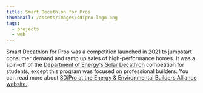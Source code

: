 ```yaml
---
title: Smart Decathlon for Pros
thumbnail: /assets/images/sdipro-logo.png
tags:
  - projects
  - web
---
```

Smart Decathlon for Pros was a competition launched in 2021 to jumpstart consumer demand and ramp up sales of high-performance homes. It was a spin-off of the [Department of Energy's Solar Decathlon](https://www.solardecathlon.gov/) competition for students, except this program was focused on professional builders. You can read more about [SDiPro at the Energy & Environmental Builders Alliance website.](https://www.eeba.org/smart-decathlon-for-innovative-professionals-1)
